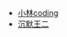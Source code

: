 - [小林coding](https://xiaolincoding.com/interview/jvm.html)
- [沉默王二](https://javabetter.cn/sidebar/sanfene/jvm.html)

